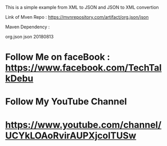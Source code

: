 This is a simple example from XML to JSON and JSON to XML convertion

Link of Mven Repo : https://mvnrepository.com/artifact/org.json/json

Maven Dependency : 

<!-- https://mvnrepository.com/artifact/org.json/json -->
<dependency>
    <groupId>org.json</groupId>
    <artifactId>json</artifactId>
    <version>20180813</version>
</dependency>

# Follow Me on faceBook  :  https://www.facebook.com/TechTalkDebu
# Follow My YouTube Channel
# https://www.youtube.com/channel/UCYkLOAoRvirAUPXjcolTUSw
